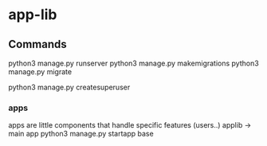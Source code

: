 # app-lib

## Commands

python3 manage.py runserver
python3 manage.py makemigrations
python3 manage.py migrate

<!-- to create admin user -->

python3 manage.py createsuperuser

### apps

apps are little components that handle specific features (users..)
applib -> main app
python3 manage.py startapp base
